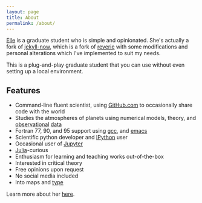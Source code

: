 ```yaml
---
layout: page
title: About
permalink: /about/
---
```


[Elle](https://ellequelle.github.io) is a graduate student who is simple and opinionated. She's actually a fork of [jekyll-now](https://github.com/barryclark/jekyll-now), which is a fork of [reverie](https://github.com/amitmerchant1990/reverie) with some modifications and personal alterations which I've implemented to suit my needs.

This is a plug-and-play graduate student that you can use without even setting up a local environment.

## Features

- Command-line fluent scientist, using [GitHub.com](https://github.com/ellequelle) to occasionally share code with the world
- Studies the atmospheres of planets using numerical models, theory, and [observational](https://solarsystem.nasa.gov/missions/mars-reconnaissance-orbiter/in-depth/) [data](https://solarsystem.nasa.gov/missions/cassini/overview/)
- Fortran 77, 90, and 95 support using [gcc](https://gcc.gnu.org), and [emacs](https://www.gnu.org/software/emacs/)
- Scientific python developer and [IPython](https://ipython.org) user
- Occasional user of [Jupyter](https://jupyter.org)
- [Julia](https://julialang.org)-curious
- Enthusiasm for learning and teaching works out-of-the-box
- Interested in critical theory
- Free opinions upon request
- No social media included
- Into maps and [type](https://www.theleagueofmoveabletype.com)

Learn more about her [here](https://ellequelle.github.io).
